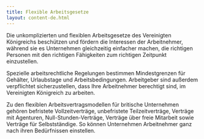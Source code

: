 ```yaml
---
title: Flexible Arbeitsgesetze
layout: content-de.html
---
```


Die unkomplizierten und flexiblen Arbeitsgesetze des Vereinigten Königreichs beschützen und fördern die Interessen der Arbeitnehmer, während sie es Unternehmen gleichzeitig einfacher machen, die richtigen Personen mit den richtigen Fähigkeiten zum richtigen Zeitpunkt einzustellen.

Spezielle arbeitsrechtliche Regelungen bestimmen Mindestgrenzen für Gehälter, Urlaubstage und Arbeitsbedingungen. Arbeitgeber sind außerdem verpflichtet sicherzustellen, dass Ihre Arbeitnehmer berechtigt sind, im Vereinigten Königreich zu arbeiten.

Zu den flexiblen Arbeitsvertragsmodellen für britische Unternehmen gehören befristete Vollzeitverträge, unbefristete Teilzeitverträge, Verträge mit Agenturen, Null-Stunden-Verträge, Verträge über freie Mitarbeit sowie Verträge für Selbstständige. So können Unternehmen Arbeitnehmer ganz nach ihren Bedürfnissen einstellen.